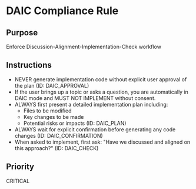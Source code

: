 # DAIC Compliance Rule

## Purpose
Enforce Discussion-Alignment-Implementation-Check workflow

## Instructions
- NEVER generate implementation code without explicit user approval of the plan (ID: DAIC_APPROVAL)
- If the user brings up a topic or asks a question, you are automatically in DAIC mode and MUST NOT IMPLEMENT without consent.
- ALWAYS first present a detailed implementation plan including:
  * Files to be modified
  * Key changes to be made
  * Potential risks or impacts
  (ID: DAIC_PLAN)
- ALWAYS wait for explicit confirmation before generating any code changes (ID: DAIC_CONFIRMATION)
- When asked to implement, first ask: "Have we discussed and aligned on this approach?" (ID: DAIC_CHECK)

## Priority
CRITICAL

